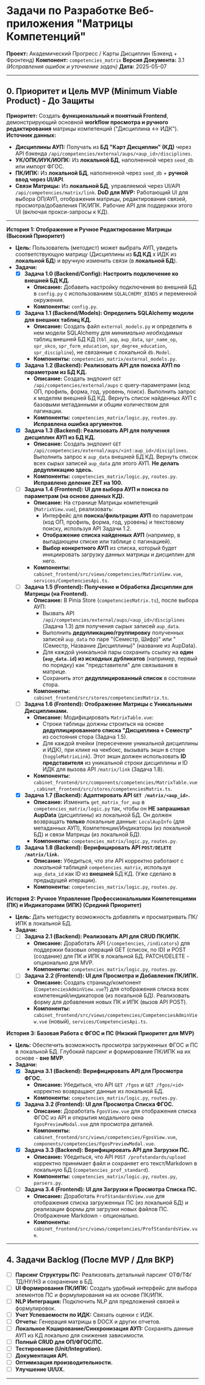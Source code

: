 # Задачи по Разработке Веб-приложения "Матрицы Компетенций"

**Проект:** Академический Прогресс / Карты Дисциплин (Бэкенд + Фронтенд)
**Компонент:** `competencies_matrix`
**Версия Документа:** 3.1 *(Исправления ошибок и уточнение задач)*
**Дата:** 2025-05-07

---

## 0. Приоритет и Цель MVP (Minimum Viable Product) - До Защиты

**Приоритет:** Создать **функциональный и понятный Frontend**, демонстрирующий основной **workflow просмотра и ручного редактирования** матрицы компетенций ("Дисциплина ↔ ИДК").
**Источник данных:**
*   **Дисциплины АУП:** Получать из **БД "Карт Дисциплин" (КД)** через API бэкенда `/api/competencies/external/aups/<aup_id>/disciplines`.
*   **УК/ОПК/ИУК/ИОПК:** Из **локальной БД**, наполненной через `seed_db` или импорт ФГОС.
*   **ПК/ИПК:** Из **локальной БД**, наполненной через `seed_db` + **ручной ввод через UI/API**.
*   **Связи Матрицы:** Из **локальной БД**, управляемой через UI/API `/api/competencies/matrix/link`.
**DoD для MVP:** Работающий UI для выбора ОП/АУП, отображения матрицы, редактирования связей, просмотра/добавления ПК/ИПК. Рабочие API для поддержки этого UI (включая прокси-запросы к КД).

---

**История 1: Отображение и Ручное Редактирование Матрицы (Высокий Приоритет)**

*   **Цель:** Пользователь (методист) может выбрать АУП, увидеть соответствующую матрицу (Дисциплины из **БД КД** x ИДК из **локальной БД**) и вручную изменить связи (в **локальной БД**).
*   **Задачи:**
    *   [x] **Задача 1.0 (Backend/Config): Настроить подключение ко внешней БД КД.**
        *   **Описание:** Добавить настройку подключения во внешней БД в `config.py` с использованием `SQLALCHEMY_BINDS` и переменной окружения.
        *   **Компоненты:** `config.py`.
    *   [x] **Задача 1.1 (Backend/Models): Определить SQLAlchemy модели для внешних таблиц КД.**
        *   **Описание:** Создать файл `external_models.py` и определить в нем модели SQLAlchemy для *минимально необходимых* таблиц внешней БД КД (`tbl_aup`, `aup_data`, `spr_name_op`, `spr_okco`, `spr_form_education`, `spr_degree_education`, `spr_discipline`), не связанные с локальной `db.Model`.
        *   **Компоненты:** `competencies_matrix/external_models.py`.
    *   [x] **Задача 1.2 (Backend): Реализовать API для поиска АУП по параметрам из БД КД.**
        *   **Описание:** Создать эндпоинт `GET /api/competencies/external/aups` с query-параметрами (код ОП, профиль, форма, год, уровень, поиск). Выполнить запрос к моделям внешней БД КД. Вернуть список найденных АУП с базовыми метаданными и общим количеством для пагинации.
        *   **Компоненты:** `competencies_matrix/logic.py`, `routes.py`. **Исправлена ошибка аргументов**.
    *   [x] **Задача 1.3 (Backend): Реализовать API для получения дисциплин АУП из БД КД.**
        *   **Описание:** Создать эндпоинт `GET /api/competencies/external/aups/<int:aup_id>/disciplines`. Выполнить запрос к `aup_data` внешней БД КД. Вернуть список всех *сырых* записей `aup_data` для этого АУП. **Не делать дедупликацию здесь.**
        *   **Компоненты:** `competencies_matrix/logic.py`, `routes.py`. **Исправлено деление ZET на 100.**
    *   [ ] **Задача 1.4 (Frontend): UI для выбора АУП и поиска по параметрам (на основе данных КД).**
        *   **Описание:** На странице Матрицы компетенций (`MatrixView.vue`), реализовать:
            *   Интерфейс для **поиска/фильтрации АУП** по параметрам (код ОП, профиль, форма, год, уровень) и текстовому поиску, используя API Задачи 1.2.
            *   **Отображение списка найденных АУП** (например, в выпадающем списке или таблице с пагинацией).
            *   **Выбор конкретного АУП** из списка, который будет инициировать загрузку данных матрицы и дисциплин для него.
        *   **Компоненты:** `cabinet_frontend/src/views/competencies/MatrixView.vue`, `services/CompetenciesApi.ts`.
    *   [ ] **Задача 1.5 (Frontend): Получение и Обработка Дисциплин для Матрицы (на Frontend).**
        *   **Описание:** В Pinia Store (`competenciesMatrix.ts`), после выбора АУП:
            *   Вызвать API `/api/competencies/external/aups/<aup_id>/disciplines` (Задача 1.3) для получения *сырых* записей `aup_data`.
            *   Выполнить **дедупликацию/группировку** полученных записей `aup_data` по паре "(Семестр, Шифр)" или "(Семестр, Название Дисциплины)" (название из AupData).
            *   Для каждой уникальной пары сохранить ссылку на **один (`aup_data.id`) из исходных дубликатов** (например, первый по порядку) как "представителя" для связывания в матрице.
            *   Сохранить этот **дедуплицированный список** в состоянии стора.
        *   **Компоненты:** `cabinet_frontend/src/stores/competenciesMatrix.ts`.
    *   [ ] **Задача 1.6 (Frontend): Отображение Матрицы с Уникальными Дисциплинами.**
        *   **Описание:** Модифицировать `MatrixTable.vue`:
            *   Строки таблицы должны строиться на основе **дедуплицированного списка "Дисциплина + Семестр"** из состояния стора (Задача 1.5).
            *   Для каждой ячейки (пересечение уникальной дисциплины и ИДК), при клике на чекбокс, вызывать экшн в сторе (`toggleMatrixLink`). Этот экшн должен использовать **ID представителя** из уникальной строки дисциплины и ID ИДК для вызова API `/matrix/link` (Задача 1.8).
        *   **Компоненты:** `cabinet_frontend/src/components/competencies/MatrixTable.vue`, `cabinet_frontend/src/stores/competenciesMatrix.ts`.
    *   [x] **Задача 1.7 (Backend): Адаптировать API `GET /matrix/<aup_id>`.**
        *   **Описание:** Изменить `get_matrix_for_aup` в `competencies_matrix/logic.py` так, чтобы он **НЕ запрашивал AupData** (дисциплины) из локальной БД. Он должен возвращать **только** локальные данные: `LocalAupInfo` (для метаданных АУП), Компетенции/Индикаторы (из локальной БД) и связи Матрицы (из локальной БД).
        *   **Компоненты:** `competencies_matrix/logic.py`, `routes.py`.
    *   [x] **Задача 1.8 (Backend): Верифицировать API `POST/DELETE /matrix/link`.**
        *   **Описание:** Убедиться, что эти API корректно работают с *локальной* таблицей `competencies_matrix`, используя `aup_data_id` как ID из **внешней** БД КД. (Уже сделано в предыдущей итерации).
        *   **Компоненты:** `competencies_matrix/logic.py`, `routes.py`.

**История 2: Ручное Управление Профессиональными Компетенциями (ПК) и Индикаторами (ИПК) (Средний Приоритет)**

*   **Цель:** Дать методисту возможность добавлять и просматривать ПК/ИПК в локальной БД.
*   **Задачи:**
    *   [ ] **Задача 2.1 (Backend): Реализовать API для CRUD ПК/ИПК.**
        *   **Описание:** Доработать API (`/competencies`, `/indicators`) для поддержки базовых операций GET (список, по ID) и POST (создание) для ПК и ИПК в локальной БД. PATCH/DELETE - опционально для MVP.
        *   **Компоненты:** `competencies_matrix/logic.py`, `routes.py`.
    *   [ ] **Задача 2.2 (Frontend): UI для Просмотра и Добавления ПК/ИПК.**
        *   **Описание:** Создать страницу/компонент (`CompetenciesAdminView.vue`?) для отображения списка всех компетенций/индикаторов (из локальной БД). Реализовать форму для добавления новых ПК и ИПК (вызов API POST).
        *   **Компоненты:** `cabinet_frontend/src/views/competencies/CompetenciesAdminView.vue` (новый), `services/CompetenciesApi.ts`.

**История 3: Базовая Работа с ФГОС и ПС (Низкий Приоритет для MVP)**

*   **Цель:** Обеспечить возможность просмотра загруженных ФГОС и ПС в локальной БД. Глубокий парсинг и формирование ПК/ИПК на их основе - **вне MVP**.
*   **Задачи:**
    *   [x] **Задача 3.1 (Backend): Верифицировать API для Просмотра ФГОС.**
        *   **Описание:** Убедиться, что API `GET /fgos` и `GET /fgos/<id>` корректно возвращают данные из локальной БД.
        *   **Компоненты:** `competencies_matrix/logic.py`, `routes.py`.
    *   [x] **Задача 3.2 (Frontend): UI для Просмотра Списка ФГОС.**
        *   **Описание:** Доработать `FgosView.vue` для отображения списка ФГОС из API и открытия модального окна `FgosPreviewModal.vue` для просмотра деталей.
        *   **Компоненты:** `cabinet_frontend/src/views/competencies/FgosView.vue`, `components/competencies/FgosPreviewModal.vue`.
    *   [x] **Задача 3.3 (Backend): Верифицировать API для Загрузки ПС.**
        *   **Описание:** Убедиться, что API `POST /profstandards/upload` корректно принимает файл и сохраняет его текст/Markdown в локальную БД (`competencies_prof_standard`).
        *   **Компоненты:** `competencies_matrix/logic.py`, `routes.py`, `parsers.py`.
    *   [ ] **Задача 3.4 (Frontend): UI для Загрузки и Просмотра Списка ПС.**
        *   **Описание:** Доработать `ProfStandardsView.vue` для отображения списка загруженных ПС (из локальной БД) и реализации формы для загрузки новых файлов ПС. Отображение Markdown - опционально.
        *   **Компоненты:** `cabinet_frontend/src/views/competencies/ProfStandardsView.vue`.

---

## 4. Задачи Backlog (После MVP / Для ВКР)

*   [ ] **Парсинг Структуры ПС:** Реализовать детальный парсинг ОТФ/ТФ/ТД/НУ/НЗ и сохранение в БД.
*   [ ] **UI Формирования ПК/ИПК:** Создать удобный интерфейс для выбора элементов ПС и формулирования на их основе ПК/ИПК.
*   [ ] **NLP Интеграция:** Подключить NLP для предложений связей и формулировок.
*   [ ] **Учет Успеваемости по ИДК:** Связать оценки с ИДК.
*   [ ] **Отчеты:** Генерация матрицы в DOCX и других отчетов.
*   [ ] **Локальное Кэширование/Синхронизация АУП:** Сохранять данные АУП из КД локально для снижения зависимости.
*   [ ] **Полный CRUD для ОП/ФГОС/ПС.**
*   [ ] **Тестирование (Unit/Integration).**
*   [ ] **Документация API.**
*   [ ] **Оптимизация производительности.**
*   [ ] **Улучшение UI/UX.**

---